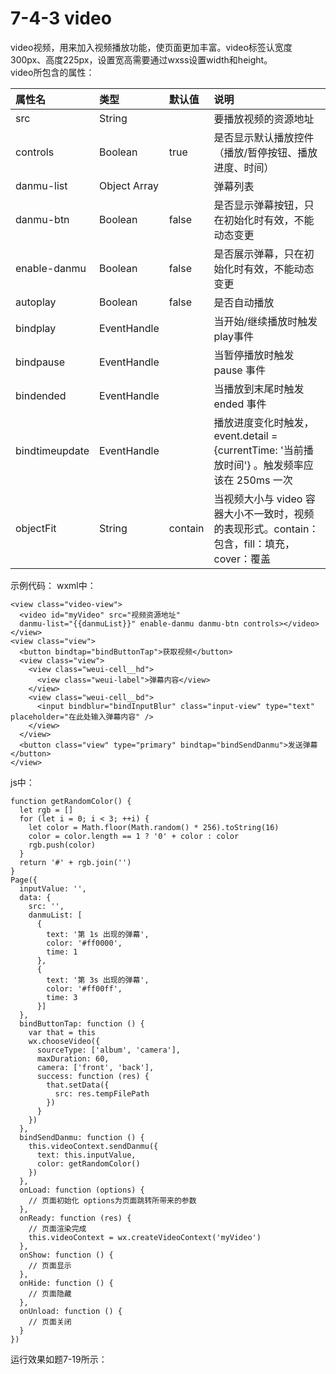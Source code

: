 # 7-4-3 video

video视频，用来加入视频播放功能，使页面更加丰富。video标签认宽度300px、高度225px，设置宽高需要通过wxss设置width和height。  
video所包含的属性：

| 属性名 | 类型 | 默认值 | 说明 |
| :--- | :--- | :--- | :--- |
| src | String |  | 要播放视频的资源地址 |
| controls | Boolean | true | 是否显示默认播放控件（播放/暂停按钮、播放进度、时间） |
| danmu-list | Object Array |  | 弹幕列表 |
| danmu-btn | Boolean | false | 是否显示弹幕按钮，只在初始化时有效，不能动态变更 |
| enable-danmu | Boolean | false | 是否展示弹幕，只在初始化时有效，不能动态变更 |
| autoplay | Boolean | false | 是否自动播放 |
| bindplay | EventHandle |  | 当开始/继续播放时触发play事件 |
| bindpause | EventHandle |  | 当暂停播放时触发 pause 事件 |
| bindended | EventHandle |  | 当播放到末尾时触发 ended 事件 |
| bindtimeupdate | EventHandle |  | 播放进度变化时触发，event.detail = {currentTime: '当前播放时间'} 。触发频率应该在 250ms 一次 |
| objectFit | String | contain | 当视频大小与 video 容器大小不一致时，视频的表现形式。contain：包含，fill：填充，cover：覆盖 |

示例代码：
wxml中：
```
<view class="video-view">
  <video id="myVideo" src="视频资源地址"
  danmu-list="{{danmuList}}" enable-danmu danmu-btn controls></video>
</view>
<view class="view">
  <button bindtap="bindButtonTap">获取视频</button>
  <view class="view">
    <view class="weui-cell__hd">
      <view class="weui-label">弹幕内容</view>
    </view>
    <view class="weui-cell__bd">
      <input bindblur="bindInputBlur" class="input-view" type="text" placeholder="在此处输入弹幕内容" />
    </view>
  </view>
  <button class="view" type="primary" bindtap="bindSendDanmu">发送弹幕</button>
</view>
```
js中：
```
function getRandomColor() {
  let rgb = []
  for (let i = 0; i < 3; ++i) {
    let color = Math.floor(Math.random() * 256).toString(16)
    color = color.length == 1 ? '0' + color : color
    rgb.push(color)
  }
  return '#' + rgb.join('')
}
Page({
  inputValue: '',
  data: {
    src: '',
    danmuList: [
      {
        text: '第 1s 出现的弹幕',
        color: '#ff0000',
        time: 1
      },
      {
        text: '第 3s 出现的弹幕',
        color: '#ff00ff',
        time: 3
      }]
  },
  bindButtonTap: function () {
    var that = this
    wx.chooseVideo({
      sourceType: ['album', 'camera'],
      maxDuration: 60,
      camera: ['front', 'back'],
      success: function (res) {
        that.setData({
          src: res.tempFilePath
        })
      }
    })
  },
  bindSendDanmu: function () {
    this.videoContext.sendDanmu({
      text: this.inputValue,
      color: getRandomColor()
    })
  },
  onLoad: function (options) {
    // 页面初始化 options为页面跳转所带来的参数
  },
  onReady: function (res) {
    // 页面渲染完成
    this.videoContext = wx.createVideoContext('myVideo')
  },
  onShow: function () {
    // 页面显示
  },
  onHide: function () {
    // 页面隐藏
  },
  onUnload: function () {
    // 页面关闭
  }
})
```
运行效果如题7-19所示：




